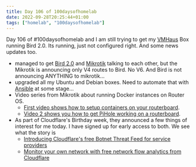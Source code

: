 ```yaml
---
title: Day 106 of 100daysofhomelab
date: 2022-09-28T20:25:44+01:00
tags: ["homelab", "100daysofhomelab"]
---
```

Day 106 of #100daysofhomelab and I am still trying to get my [VMHaus](https://www.vmhaus.com/) Box running Bird 2.0. Its running, just not configured right. And some news updates too.

* managed to get [Bird 2.0](https://bird.network.cz/) and [Mikrotik](https://mikrotik.com/) talking to each other, but the Mikrotik is announcing only V4 routes to Bird. No V6. And Bird is not announcing ANYTHING to mikrotik... 
* upgraded all my Ubuntu and Debian boxes. Need to automate that with [Ansible](https://www.ansible.com/) at some stage... 
* Video series from Mikrotik about running Docker instances on Router OS. 
    * [First video shows how to setup containers on your routerboard](https://www.youtube.com/watch?v=8u1PVouAGnk&t=113s). 
    *  [Video 2 shows you how to get PiHole working on a routerboard](https://www.youtube.com/watch?v=UMcJs4oyHDk).
* As part of Cloudflare's Birthday week, they announced a few things of interest for me today. I have signed up for early access to both. We see what the story is
    * [Introducing Cloudflare's free Botnet Threat Feed for service providers](https://blog.cloudflare.com/botnet-threat-feed-for-isp/)
    * [Monitor your own network with free network flow analytics from Cloudflare](https://blog.cloudflare.com/free-magic-network-monitoring/)
